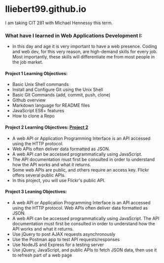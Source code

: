 # lliebert99.github.io

I am taking CIT 281 with Michael Hennessy this term.

### What have I learned in Web Applications Development I:

- In this day and age it is very important to have a web presence. Coding and web dev, for this very reason, are high-demand skills for every job. Most importantly, these skills will differentiate me from most people in the job market.

#### Project 1 Learning Objectives:

- Basic Unix Shell commands
- Install and Configure Git using the Unix Shell
- Basic Git Commands (add, commit, push, clone)
- Github overview
- Markdown language for README files
- JavaScript ES6+ features
- How to clone a Repo

#### Project 2 Learning Objectives: [Project 2](https://uo-cit.github.io/project-2-lliebert99/)

- A web API or Application Programming Interface is an API accessed using the HTTP protocol.
- Web APIs often deliver data formatted as JSON.
- A web API can be accessed programmatically using JavaScript.
- The API documentation must first be consulted in order to understand how the API works and what it returns.
- Some web APIs are public, and others require an access key. Flickr offers several public APIs.
- In this project, you will use Flickr's public API.

#### Project 3 Leaning Objectives:

- A web API or Application Programming Interface is an API
  accessed using the HTTP protocol. Web APIs often deliver data formatted as JSON.
- A web API can be accessed programmatically using JavaScript. The API documentation must first be consulted in order to understand how the API works and what it returns.
- Use jQuery to post AJAX requests asynchronously
- Use the Postman app to test API requests/responses
- Use NodeJS and Express for a testing server
- Use jQuery, JavaScript, and public APIs to fetch JSON data, then use it to refresh part of a web page
